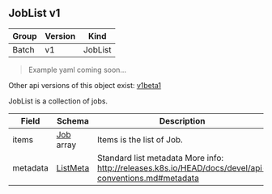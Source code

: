 ## JobList v1

Group        | Version     | Kind
------------ | ---------- | -----------
Batch | v1 | JobList

> Example yaml coming soon...

<aside class="notice">Other api versions of this object exist: <a href="#joblist-v1beta1">v1beta1</a> </aside>

JobList is a collection of jobs.



Field        | Schema     | Description
------------ | ---------- | -----------
items | [Job](#job-v1) array | Items is the list of Job.
metadata | [ListMeta](#listmeta-unversioned) | Standard list metadata More info: http://releases.k8s.io/HEAD/docs/devel/api-conventions.md#metadata

